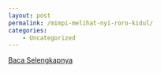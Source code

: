 ```yaml
---
layout: post
permalink: /mimpi-melihat-nyi-roro-kidul/
categories:
    - Uncategorized
---
```


[Baca Selengkapnya](/03)